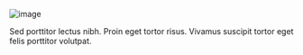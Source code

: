 ![image](/assets/items/povs/medias/4.jpg)

Sed porttitor lectus nibh. Proin eget tortor risus. Vivamus suscipit tortor eget felis porttitor volutpat.
